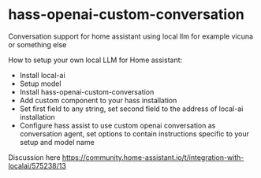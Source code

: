 # hass-openai-custom-conversation

Conversation support for home assistant using local llm for example vicuna or something else

How to setup your own local LLM for Home assistant:

- Install local-ai
- Setup model
- Install hass-openai-custom-conversation
- Add custom component to your hass installation
- Set first field to any string, set second field to the address of local-ai installation
- Configure hass assist to use custom openai conversation as conversation agent, set options to contain instructions specific to your setup and model name

Discussion here https://community.home-assistant.io/t/integration-with-localai/575238/13

